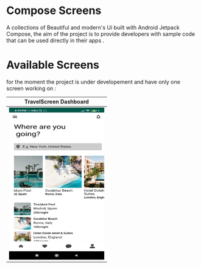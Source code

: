 

# Compose Screens

A collections of Beautiful and modern's Ui  built with Android Jetpack Compose, the aim of the project is to provide developers with sample code that can be used directly in their apps .

# Available Screens

for the moment the project is under developement and have only one screen working on :

| TravelScreen Dashboard                                       |
| ------------------------------------------------------------ |
| <img src="https://github.com/akram09/ComposeScreens/blob/master/art/travelpage.jpg" width="250" height="400"/> |

